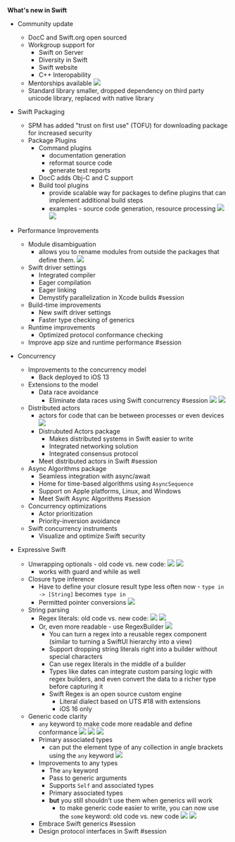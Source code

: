**What's new in Swift**

* Community update
	* DocC and Swift.org open sourced
	* Workgroup support for
   		* Swift on Server
		* Diversity in Swift
		* Swift website
		* C++ Interopability
	* Mentorships available
![](images/mentorships.png)
	* Standard library smaller, dropped dependency on third party unicode library, replaced with native library

* Swift Packaging
	* SPM has added "trust on first use" (TOFU) for downloading package for increased security
	* Package Plugins
		* Command plugins
			* documentation generation
			* reformat source code 
			* generate test reports
		* DocC adds Obj-C and C support
		* Build tool plugins
			* provide scalable way for packages to define plugins that can implement additional build steps
			* examples - source code generation, resource processing
![](images/build_plugin1.png)
![](images/build_plugin2.png)
	
* Performance Improvements
	* Module disambiguation
		* allows you to rename modules from outside the packages that define them. 
	![](images/module_disambiguation.png)
	* Swift driver settings
		* Integrated compiler
		* Eager compilation
		* Eager linking
		* Demystify parallelization in Xcode builds #session
	* Build-time improvements
		* New swift driver settings
		* Faster type checking of generics
	* Runtime improvements
		* Optimized protocol conformance checking
	* Improve app size and runtime performance #session

* Concurrency 
	* Improvements to the concurrency model
		* Back deployed to iOS 13
	* Extensions to the model
		* Data race avoidance
			* Eliminate data races using Swift concurrency #session
		![](images/concurrency1.png)
		![](images/concurrency2.png)
	* Distributed actors
		* actors for code that can be between processes or even devices
		![](images/distributed_actors.png)
		* Distrubuted Actors package
			* Makes distributed systems in Swift easier to write
			* Integrated networking solution
			* Integrated consensus protocol
		* Meet distributed actors in Swift #session
	* Async Algorithms package
		* Seamless integration with async/await
		* Home for time-based algorithms using `AsyncSequence`
		* Support on Apple platforms, Linux, and Windows
		* Meet Swift Async Algorithms #session
	* Concurrency optimizations
		* Actor prioritization
		* Priority-inversion avoidance
	* Swift concurrency instruments
		* Visualize and optimize Swift security

* Expressive Swift
	* Unwrapping optionals - old code vs. new code:
	![](images/unwrapping1.png)
	![](images/unwrapping2.png)
		* works with guard and while as well
	* Closure type inference
		* Have to define your closure result type less often now - `type in -> [String]` becomes `type in`
		* Permitted pointer conversions
		![](images/pointer_conversions.png)
	* String parsing
		* Regex literals: old code vs. new code:
		![](images/regex1.png)
		![](images/regex2.png)
		* Or, even more readable - use RegexBuilder
		![](images/regex_builder.png)
			* You can turn a regex into a reusable regex component (similar to turning a SwiftUI hierarchy into a view)
			* Support dropping string literals right into a builder without special characters
			* Can use regex literals in the middle of a builder
			* Types like dates can integrate custom parsing logic with regex builders, and even convert the data to a richer type before capturing it
			* Swift Regex is an open source custom engine
				* Literal dialect based on UTS #18 with extensions
				* iOS 16 only
	* Generic code clarity
		* `any` keyword to make code more readable and define conformance
		![](images/generics1.png)
		![](images/generics2.png)
		![](images/generics3.png)
		* Primary associated types
			* can put the element type of any collection in angle brackets using the `any` keyword
		![](images/primary_type.png)
		* Improvements to any types
			* The `any` keyword
			* Pass to generic arguments
			* Supports `Self` and associated types
			* Primary associated types
			* **but** you still shouldn't use them when generics will work
				* to make generic code easier to write, you can now use the `some` keyword: old code vs. new code
				![](images/generic_some1.png)
				![](images/generic_some2.png)
		* Embrace Swift generics #session
		* Design protocol interfaces in Swift #session	